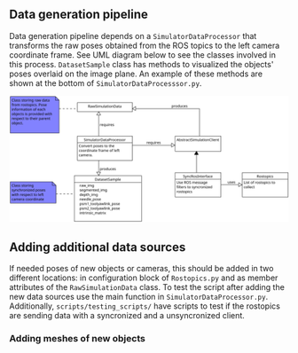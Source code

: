 
## Data generation pipeline

Data generation pipeline depends on a `SimulatorDataProcessor` that transforms the raw poses obtained from the ROS topics to the left camera coordinate frame. See UML diagram below to see the classes involved in this process. `DatasetSample` class has methods to visualized the objects' poses overlaid on the image plane. An example of these methods are shown at the bottom of `SimulatorDataProcesssor.py`.

<img src="./UML/data_generation.png" width="800">

## Adding additional data sources

If needed poses of new objects or cameras, this should be added in two different locations: in configuration block of `Rostopics.py` and as member attributes of the `RawSimulationData` class. To test the script after adding the new data sources use the main function in `SimulatorDataProcessor.py`. Additionally, `scripts/testing_scripts/` have scripts to test if the rostopics are sending data with a syncronized and a unsyncronized client. 

### Adding meshes of new objects